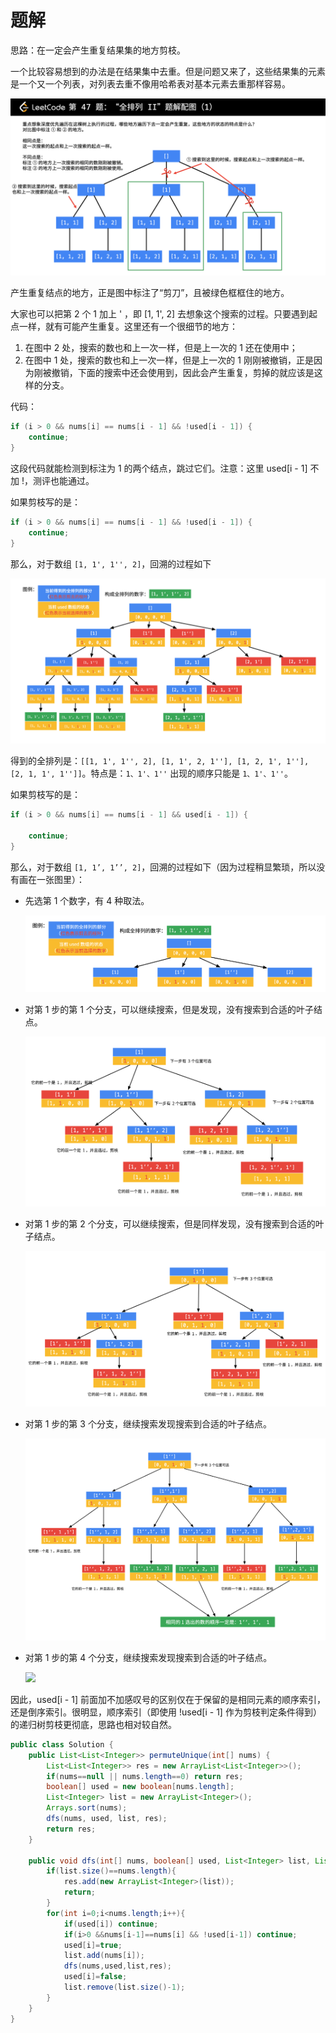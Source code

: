 # 题解

思路：在一定会产生重复结果集的地方剪枝。

一个比较容易想到的办法是在结果集中去重。但是问题又来了，这些结果集的元素是一个又一个列表，对列表去重不像用哈希表对基本元素去重那样容易。


![](../images/47-1.png)

产生重复结点的地方，正是图中标注了“剪刀”，且被绿色框框住的地方。

大家也可以把第 2 个 1 加上 ' ，即 [1, 1', 2] 去想象这个搜索的过程。只要遇到起点一样，就有可能产生重复。这里还有一个很细节的地方：

1. 在图中 2 处，搜索的数也和上一次一样，但是上一次的 1 还在使用中；
2. 在图中 1 处，搜索的数也和上一次一样，但是上一次的 1 刚刚被撤销，正是因为刚被撤销，下面的搜索中还会使用到，因此会产生重复，剪掉的就应该是这样的分支。


代码：

```java
if (i > 0 && nums[i] == nums[i - 1] && !used[i - 1]) {
    continue;
}
```
这段代码就能检测到标注为 1 的两个结点，跳过它们。注意：这里 used[i - 1] 不加 !，测评也能通过。


如果剪枝写的是：

```java
if (i > 0 && nums[i] == nums[i - 1] && !used[i - 1]) {
    continue;
}
```
那么，对于数组 `[1, 1', 1'', 2]`，回溯的过程如下

![](../images/47-2.png)

得到的全排列是：`[[1, 1', 1'', 2], [1, 1', 2, 1''], [1, 2, 1', 1''], [2, 1, 1', 1'']]`。特点是：`1、1'、1''` 出现的顺序只能是 `1、1'、1''`。

如果剪枝写的是：

```java
if (i > 0 && nums[i] == nums[i - 1] && used[i - 1]) {
    
    continue;
}
```

那么，对于数组 `[1, 1’, 1’’, 2]`，回溯的过程如下（因为过程稍显繁琐，所以没有画在一张图里）：
- 先选第 1 个数字，有 4 种取法。

    ![](../images/47-3.png)

- 对第 1 步的第 1 个分支，可以继续搜索，但是发现，没有搜索到合适的叶子结点。

    ![](../images/47-4.png)

- 对第 1 步的第 2 个分支，可以继续搜索，但是同样发现，没有搜索到合适的叶子结点。
  
    ![](../images/47-5.png)

- 对第 1 步的第 3 个分支，继续搜索发现搜索到合适的叶子结点。

    ![](../images/47-6.png)

- 对第 1 步的第 4 个分支，继续搜索发现搜索到合适的叶子结点。

    ![](../images/47-7.png)

因此，used[i - 1] 前面加不加感叹号的区别仅在于保留的是相同元素的顺序索引，还是倒序索引。很明显，顺序索引（即使用 !used[i - 1] 作为剪枝判定条件得到）的递归树剪枝更彻底，思路也相对较自然。



```java
public class Solution {
    public List<List<Integer>> permuteUnique(int[] nums) {
        List<List<Integer>> res = new ArrayList<List<Integer>>();
        if(nums==null || nums.length==0) return res;
        boolean[] used = new boolean[nums.length];
        List<Integer> list = new ArrayList<Integer>();
        Arrays.sort(nums);
        dfs(nums, used, list, res);
        return res;
    }

    public void dfs(int[] nums, boolean[] used, List<Integer> list, List<List<Integer>> res){
        if(list.size()==nums.length){
            res.add(new ArrayList<Integer>(list));
            return;
        }
        for(int i=0;i<nums.length;i++){
            if(used[i]) continue;
            if(i>0 &&nums[i-1]==nums[i] && !used[i-1]) continue;
            used[i]=true;
            list.add(nums[i]);
            dfs(nums,used,list,res);
            used[i]=false;
            list.remove(list.size()-1);
        }
    }
}
```